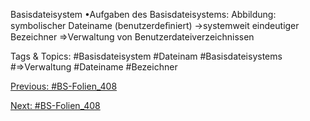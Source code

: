 Basisdateisystem
•Aufgaben des Basisdateisystems:
Abbildung:
symbolischer Dateiname (benutzerdeﬁniert) →systemweit eindeutiger Bezeichner
⇒Verwaltung von Benutzerdateiverzeichnissen

   Tags & Topics:
   #Basisdateisystem
   #Dateinam
   #Basisdateisystems
   #⇒Verwaltung
   #Dateiname
   #Bezeichner

[Previous: #BS-Folien_408](BS-Folien_408.md)

[Next: #BS-Folien_408](BS-Folien_408.md)